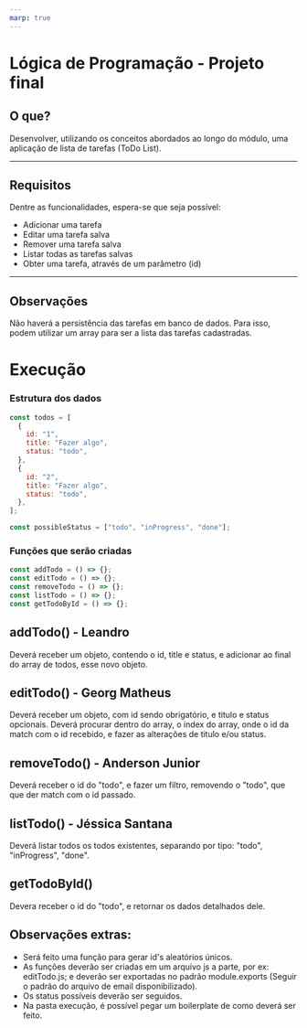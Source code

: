```yaml
---
marp: true
---
```


# Lógica de Programação - Projeto final

## O que?

Desenvolver, utilizando os conceitos abordados ao longo do módulo, uma aplicação de lista de tarefas (ToDo List).

---

## Requisitos

Dentre as funcionalidades, espera-se que seja possível:

- Adicionar uma tarefa
- Editar uma tarefa salva
- Remover uma tarefa salva
- Listar todas as tarefas salvas
- Obter uma tarefa, através de um parâmetro (id)

---

## Observações

Não haverá a persistência das tarefas em banco de dados. Para isso, podem utilizar um array para ser a lista das tarefas cadastradas.

# Execução

### Estrutura dos dados

```javascript
const todos = [
  {
    id: "1",
    title: "Fazer algo",
    status: "todo",
  },
  {
    id: "2",
    title: "Fazer algo",
    status: "todo",
  },
];

const possibleStatus = ["todo", "inProgress", "done"];
```

### Funções que serão criadas

```javascript
const addTodo = () => {};
const editTodo = () => {};
const removeTodo = () => {};
const listTodo = () => {};
const getTodoById = () => {};
```

## addTodo() - Leandro

Deverá receber um objeto, contendo o id, title e status, e adicionar ao final do array de todos, esse novo objeto.

## editTodo() - Georg Matheus

Deverá receber um objeto, com id sendo obrigatório, e titulo e status opcionais.
Deverá procurar dentro do array, o index do array, onde o id da match com o id recebido, e fazer as alterações de titulo e/ou status.

## removeTodo() - Anderson Junior

Deverá receber o id do "todo", e fazer um filtro, removendo o "todo", que que der match com o id passado.

## listTodo() - Jéssica Santana

Deverá listar todos os todos existentes, separando por tipo: "todo", "inProgress", "done".

## getTodoById()

Devera receber o id do "todo", e retornar os dados detalhados dele.

## Observações extras:

- Será feito uma função para gerar id's aleatórios únicos.
- As funções deverão ser criadas em um arquivo js a parte, por ex: editTodo.js; e deverão ser exportadas no padrão module.exports (Seguir o padrão do arquivo de email disponibilizado).
- Os status possíveis deverão ser seguidos.
- Na pasta execução, é possível pegar um boilerplate de como deverá ser feito.
